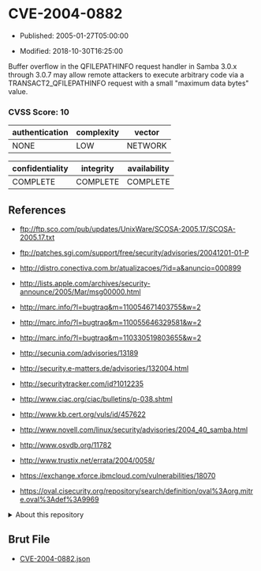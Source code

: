 # CVE-2004-0882

- Published: 2005-01-27T05:00:00

- Modified: 2018-10-30T16:25:00

Buffer overflow in the QFILEPATHINFO request handler in Samba 3.0.x through 3.0.7 may allow remote attackers to execute arbitrary code via a TRANSACT2_QFILEPATHINFO request with a small "maximum data bytes" value.

### CVSS Score: **10**

| authentication | complexity | vector |
| --- | --- | --- |
| NONE | LOW | NETWORK |

| confidentiality | integrity | availability |
| --- | --- | --- |
| COMPLETE | COMPLETE | COMPLETE |

## References

* ftp://ftp.sco.com/pub/updates/UnixWare/SCOSA-2005.17/SCOSA-2005.17.txt

* ftp://patches.sgi.com/support/free/security/advisories/20041201-01-P

* http://distro.conectiva.com.br/atualizacoes/?id=a&anuncio=000899

* http://lists.apple.com/archives/security-announce/2005/Mar/msg00000.html

* http://marc.info/?l=bugtraq&m=110054671403755&w=2

* http://marc.info/?l=bugtraq&m=110055646329581&w=2

* http://marc.info/?l=bugtraq&m=110330519803655&w=2

* http://secunia.com/advisories/13189

* http://security.e-matters.de/advisories/132004.html

* http://securitytracker.com/id?1012235

* http://www.ciac.org/ciac/bulletins/p-038.shtml

* http://www.kb.cert.org/vuls/id/457622

* http://www.novell.com/linux/security/advisories/2004_40_samba.html

* http://www.osvdb.org/11782

* http://www.trustix.net/errata/2004/0058/

* https://exchange.xforce.ibmcloud.com/vulnerabilities/18070

* https://oval.cisecurity.org/repository/search/definition/oval%3Aorg.mitre.oval%3Adef%3A9969

<details>
<summary>About this repository</summary> 

  This repository is part of the project [Live Hack CVE](https://github.com/Live-Hack-CVE). Main website can be found [www.live-hack.org](https://www.live-hack.org) 
  
  Made by [Sn0wAlice](https://github.com/Sn0wAlice) for the people that care about security and need to have a feed of the latest CVEs. Hope you enjoy it, don't forget to star the repo and follow me on [Twitter](https://twitter.com/Sn0wAlice) and [Github](https://github.com/Sn0wAlice). And that is my [personnal website](https://www.alice-snow.me/)

  - [Home Page](https://github.com/Live-Hack-CVE)
  - [Framework](https://github.com/Live-Hack-CVE/cve-framework)
  - [CVE database](https://github.com/Live-Hack-CVE/full_database)
  - [Changelog](https://github.com/Live-Hack-CVE/Changelog)
</details>

## Brut File

* [CVE-2004-0882.json](https://raw.githubusercontent.com/Live-Hack-CVE/full_database/main/cves/2004/CVE-2004-0882.json)

